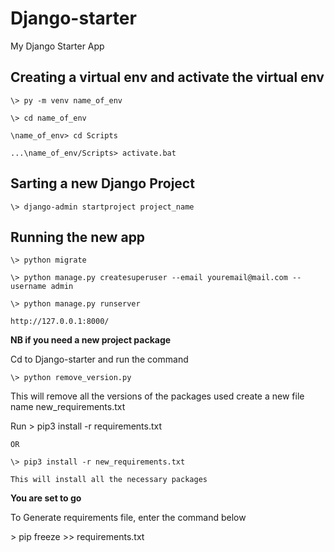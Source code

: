 # Django-starter

My Django Starter App

## Creating a virtual env and activate the virtual env
	\> py -m venv name_of_env
	
	\> cd name_of_env
	
	\name_of_env> cd Scripts
	
	...\name_of_env/Scripts> activate.bat
	
## Sarting a new Django Project 
	\> django-admin startproject project_name
	
## Running the new app	
	\> python migrate
	
	\> python manage.py createsuperuser --email youremail@mail.com --username admin
	
	\> python manage.py runserver	

	http://127.0.0.1:8000/
		
	
**NB if you need a new project package**
	
Cd to Django-starter and run the command

	\> python remove_version.py
	
This will remove all the versions of the packages used create a new file name new_requirements.txt 

Run
	\> pip3 install -r requirements.txt
	
	OR
	
	\> pip3 install -r new_requirements.txt

	This will install all the necessary packages
	
**You are set to go**

To Generate requirements file, enter  the command below

\> pip freeze >> requirements.txt
